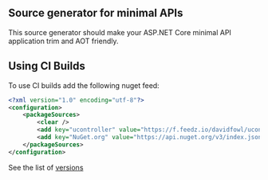 ## Source generator for minimal APIs

This source generator should make your ASP.NET Core minimal API application trim and AOT friendly.

## Using CI Builds

To use CI builds add the following nuget feed:

```xml
<?xml version="1.0" encoding="utf-8"?>
<configuration>
    <packageSources>
        <clear />
        <add key="ucontroller" value="https://f.feedz.io/davidfowl/ucontroller/nuget/index.json" />
        <add key="NuGet.org" value="https://api.nuget.org/v3/index.json" />
    </packageSources>
</configuration>
```

See the list of [versions](https://f.feedz.io/davidfowl/ucontroller/nuget/v3/packages/ucontroller/index.json)
